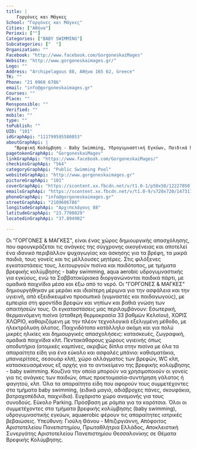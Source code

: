 ```yaml
---
title: |
    Γοργόνες και Μάγκες
School: "Γοργόνες και Μάγκες"
Cities: ["Αθήνα"]
Perioxi: [""]
Categories: ["BABY SWIMMING"]
Subcategories: ["  "]
Organization: ""
Facebook: "http://www.facebook.com/GorgoneskaiMages"
Website: "http://www.gorgoneskaimages.gr/"
Logo: ""
Address: "Archipelagous 88, Αθήνα 165 62, Greece"
TK: ""
Phone: "21 0960 6786"
email: "info@gorgoneskaimages.gr"
Courses: ""
Place: ""
Rensponsible: ""
Verified: ""
mobile: ""
type: ""
toPublish: ""
UID: "101"
idGraphApi: "111799595580053"
aboutGraphApi: | 
   "Βρεφική Κολύμβηση - Baby Swimming, Υδρογυμναστική Εγκύων, Παιδικά Πάρτυ"
pagetokenGraphApi: "GorgoneskaiMages"
linkGraphApi: "https://www.facebook.com/GorgoneskaiMages/"
checkinsGraphApi: "564"
categoryGraphApi: "Public Swimming Pool"
websiteGraphApi: "http://www.gorgoneskaimages.gr"
pictureGraphApi: "101"
coverGraphApi: "https://scontent.xx.fbcdn.net/v/t1.0-1/p50x50/12227050_931530020273669_5320873520125584510_n.jpg?oh=ee13bcf4b4c7264e54fad3169ca1402a&amp;oe=5B0CA1D2"
emailsGraphApi: "https://scontent.xx.fbcdn.net/v/t1.0-9/s720x720/14731149_1150352465058089_5971041131817521889_n.png?oh=cfc13509d58d9c53addc16205dcdafa3&amp;oe=5B48D130"
phoneGraphApi: "info@gorgoneskaimages.gr"
streetGraphApi: "2109606786"
longitudeGraphApi: "Αρχιπελάγους 88"
latitudeGraphApi: "23.7700829"
locatedinGraphApi: "37.894902"

---
```


Οι &quot;ΓΟΡΓΟΝΕΣ &amp; ΜΑΓΚΕΣ&quot;, είναι ένας χώρος δημιουργικής απασχόλησης, που αφουγκράζεται τις ανάγκες της σύγχρονης οικογένειας και αποτελεί ένα ιδανικό περιβάλλον ψυχαγωγίας και άσκησης για τα βρέφη, τα μικρά παιδιά, τους γονείς και τις μέλλουσες μητέρες. Στις φιλόξενες εγκαταστάσεις τους, λειτουργούν πισίνα και παιδότοπος, με τμήματα βρεφικής κολύμβησης - baby swimming, aqua aerobic υδρογυμναστικής για εγκύους, ενώ τα Σαββατοκύριακα διοργανώνονται παιδικά πάρτι, με ομαδικά παιχνίδια μέσα και έξω από το νερό. Οι &quot;ΓΟΡΓΟΝΕΣ &amp; ΜΑΓΚΕΣ&quot; δημιουργήθηκαν με μεράκι και ιδιαίτερη μέριμνα για την ασφάλεια και την υγιεινή, από εξειδικευμένο προσωπικό (γυμναστές και παιδαγωγούς), με εμπειρία στη φροντίδα βρεφών και νηπίων και βαθιά γνώση των απαιτήσεών τους. Οι εγκαταστάσεις μας περιλαμβάνουν: Εσωτερική, θερμαινόμενη πισίνα (σταθερή θερμοκρασία 33 βαθμών Κελσίου), ΧΩΡΙΣ ΧΛΩΡΙΟ, καθαριζόμενη με την πλέον τεχνολογικά εξελιγμένη μέθοδο, με ηλεκτρόλυση άλατος. Παιχνιδότοπο κατάλληλο ακόμη και για πολύ μικρές ηλικίες και δημιουργικές απασχολήσεις: κατασκευές, ζωγραφική, ομαδικά παιχνίδια κλπ. Πεντακάθαρους χώρους υγιεινής όπως αποδυτήρια (ατομικές καμπίνες, ακριβώς δίπλα στην πισίνα με όλα τα απαραίτητα είδη για ένα εύκολο και ασφαλές μπάνιο: καθισματάκια, μπανιερίτσες, σεσουάρ κλπ), χώρο αλλάγματος των βρεφών, WC κλπ, κατασκευασμένους εξ αρχής για το αντικείμενο της βρεφικής κολύμβησης - baby swimming. Κουζίνα την οποία μπορούν να χρησιμοποιούν οι γονείς για τις ανάγκες των παιδιών, όπως προετοιμασία-συντήρηση γάλατος ή φαγητού, κλπ. Όλα τα απαραίτητα είδη που αφορούν τους συμμετέχοντες στα τμήματα baby swimming, (ειδικά μαγιό, αδιάβροχες πάνες, σκουφάκια, βατραχοπέδιλα, παιχνίδια). Ευχάριστο χώρο αναμονής για τους συνοδούς. Εύκολο Parking. Πρόσβαση με ράμπα για τα καρότσια. Όλοι οι συμμετέχοντες στα τμήματα βρεφικής κολύμβησης (baby swimming), υδρογυμναστικής εγκύων, aquaerobic φέρουν τις απαραίτητες ιατρικές βεβαιώσεις. Υπεύθυνη: Γιούλη Θάνου - Μπιζιργιάννη, Απόφοιτος Αριστοτελείου Πανεπιστημίου, Πρωταθλήτρια Ελλάδος, Αποκλειστική Συνεργάτης Αριστοτελείου Πανεπιστημίου Θεσσαλονίκης σε Θέματα Βρεφικής Κολύμβησης.

